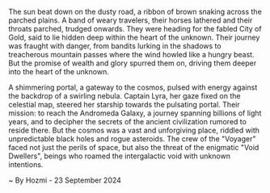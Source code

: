 
The sun beat down on the dusty road, a ribbon of brown snaking across the parched plains.  A band of weary travelers, their horses lathered and their throats parched, trudged onwards. They were heading for the fabled City of Gold, said to lie hidden deep within the heart of the unknown.  Their journey was fraught with danger, from bandits lurking in the shadows to treacherous mountain passes where the wind howled like a hungry beast. But the promise of wealth and glory spurred them on, driving them deeper into the heart of the unknown.

A shimmering portal, a gateway to the cosmos, pulsed with energy against the backdrop of a swirling nebula.  Captain Lyra, her gaze fixed on the celestial map, steered her starship towards the pulsating portal.  Their mission: to reach the Andromeda Galaxy, a journey spanning billions of light years, and to decipher the secrets of the ancient civilization rumored to reside there.  But the cosmos was a vast and unforgiving place, riddled with unpredictable black holes and rogue asteroids.  The crew of the "Voyager" faced not just the perils of space, but also the threat of the enigmatic "Void Dwellers", beings who roamed the intergalactic void with unknown intentions. 

~ By Hozmi - 23 September 2024
